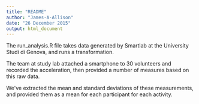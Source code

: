 ```yaml
---
title: "README"
author: "James-A-Allison"
date: "26 December 2015"
output: html_document
---
```


The run_analysis.R file takes data generated by Smartlab at the University Studi di Genova, and runs a transformation.

The team at study lab attached a smartphone to 30 volunteers and recorded the acceleration, then provided a number of measures based on this raw data.

We've extracted the mean and standard deviations of these measurements, and provided them as a mean for each participant for each activity.

